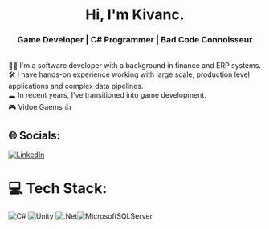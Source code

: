 <h1 align="center">Hi, I'm Kivanc.</h1>
<h3 align="center">Game Developer | C# Programmer | Bad Code Connoisseur</h3>

</br>👨‍💻 I'm a software developer with a background in finance and ERP systems.
</br>🛠️ I have hands-on experience working with large scale, production level applications and complex data pipelines.
</br>🕳️ In recent years, I've transitioned into game development.
</br>🎮 Vidoe Gaems 👍

## 🌐 Socials:
[![LinkedIn](https://img.shields.io/badge/LinkedIn-%230077B5.svg?logo=linkedin&logoColor=white)](https://linkedin.com/in/linkedin.com/in/kivancsadikyildirim) 

# 💻 Tech Stack:
![C#](https://img.shields.io/badge/c%23-%23239120.svg?style=for-the-badge&logo=csharp&logoColor=white) ![Unity](https://img.shields.io/badge/unity-%23000000.svg?style=for-the-badge&logo=unity&logoColor=white)  ![.Net](https://img.shields.io/badge/.NET-5C2D91?style=for-the-badge&logo=.net&logoColor=white)![MicrosoftSQLServer](https://img.shields.io/badge/Microsoft%20SQL%20Server-CC2927?style=for-the-badge&logo=microsoft%20sql%20server&logoColor=white)

